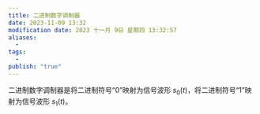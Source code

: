 ```yaml
---
title: 二进制数字调制器
date: 2023-11-09 13:32
modification date: 2023 十一月 9日 星期四 13:32:57
aliases:
  - 
tags:
  - 
publish: "true"
---
```


二进制数字调制器是将二进制符号“0”映射为信号波形 $s_{0}(t)$，将二进制符号“1”映射为信号波形 $s_{1}(t)$。
